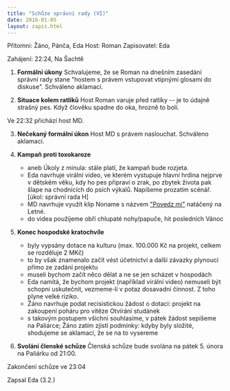 ```yaml
---
title: "Schůze správní rady (VI)"
date: 2016-01-05
layout: zapis.html
---
```


Přítomni: Žáno, Pánča, Eda
Host: Roman
Zapisovatel: Eda

Zahájení: 22:24, Na Šachtě

1. **Formální úkony**
   Schvalujeme, že se Roman na dnešním zasedání správní rady stane
   "hostem s právem vstupovat vtipnými glosami do diskuse". Schváleno
   aklamací.

2. **Situace kolem ratlíků**
   Host Roman varuje před ratlíky -- je to údajně strašný pes. Když
   člověku spadne do oka, hrozně to bolí.

Ve 22:32 přichází host MD.

3. **Nečekaný formální úkon**
   Host MD s právem naslouchat. Schváleno aklamací.

4. **Kampaň proti toxokaroze**
   - aneb Úkoly z minula: stále platí, že kampaň bude rozjeta.
   - Eda navrhuje virální video, ve kterém vystupuje hlavní hrdina
     nejprve v dětském věku, kdy ho pes připraví o zrak, po zbytek
     života pak šlape na chodnících do psích výkalů. Napíšeme prozatím
     scénář. [úkol: správní rada H]
   - MD navrhuje využít klip Noname s názvem
     ["Povedz mi"](https://www.youtube.com/watch?v=u--eErh_d0c) natáčený na
     Letné.
   - do videa použijeme obří chlupaté nohy/papuče, hit posledních Vánoc

5. **Konec hospodské kratochvíle**
   - byly vypsány dotace na kulturu (max. 100.000 Kč na projekt, celkem
     se rozděluje 2 MKč)
   - to by však znamenalo začít vést účetnictví a další závazky
     plynoucí přímo ze zadání projektu
   - museli bychom začít něco dělat a ne se jen scházet v hospodách
   - Eda namítá, že bychom projekt (například virální video) nemuseli
     být schopni uskutečnit, vezmeme-li v potaz dosavadní činnost.
     Z toho plyne velké riziko.
   - Žáno navrhuje podat recisistickou žádost o dotaci: projekt na
     zakoupení poháru pro vítěze Otvírání studánek
   - s takovým postupem všichni souhlasíme, v pátek žádost sepíšeme na
     Paliárce; Žáno zatím zjistí podmínky: kdyby byly složité,
     shodujeme se aklamací, že se na to vysereme

6. **Svolání členské schůze**
   Členská schůze bude svolána na pátek 5. února na Paliárku od 21:00.

Zakončení schůze ve 23:04

Zapsal Eda (3.2.)

